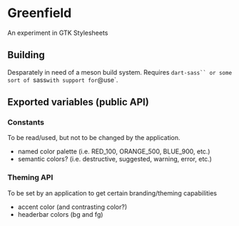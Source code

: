 # Greenfield

An experiment in GTK Stylesheets

## Building

Desparately in need of a meson build system. Requires `dart-sass`` or some sort of `sass` with support for `@use`.

## Exported variables (public API)

### Constants

To be read/used, but not to be changed by the application.

- named color palette (i.e. RED_100, ORANGE_500, BLUE_900, etc.)
- semantic colors? (i.e. destructive, suggested, warning, error, etc.)

### Theming API

To be set by an application to get certain branding/theming capabilities

- accent color (and contrasting color?)
- headerbar colors (bg and fg)
